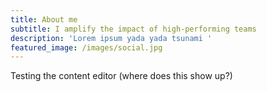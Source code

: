 ```yaml
---
title: About me
subtitle: I amplify the impact of high-performing teams
description: 'Lorem ipsum yada yada tsunami '
featured_image: /images/social.jpg
---
```

Testing the content editor (where does this show up?)